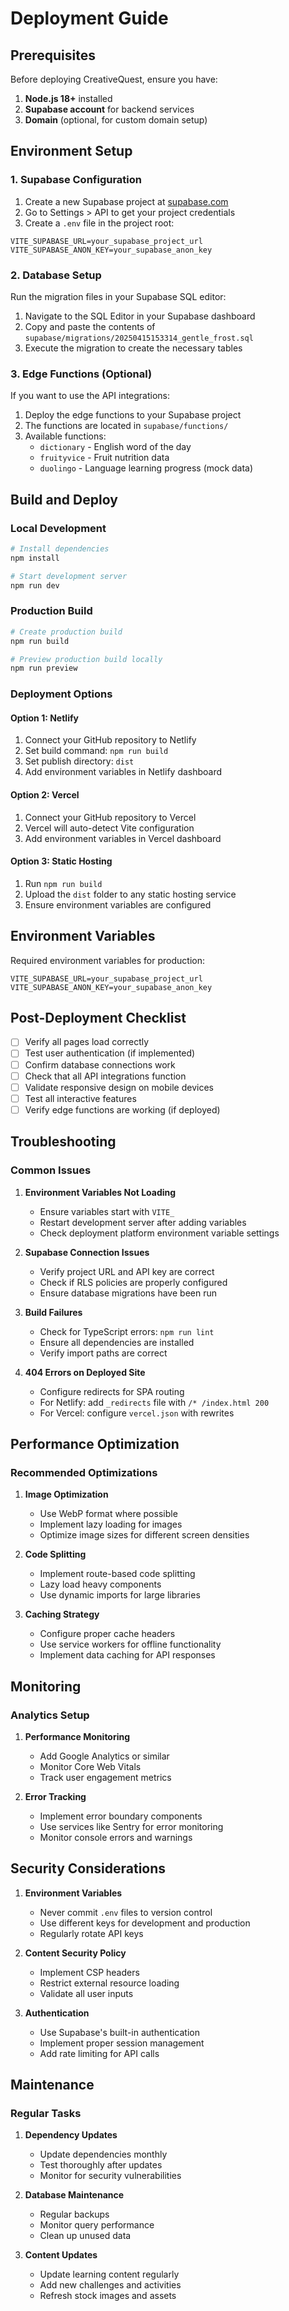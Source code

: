 # Deployment Guide

## Prerequisites

Before deploying CreativeQuest, ensure you have:

1. **Node.js 18+** installed
2. **Supabase account** for backend services
3. **Domain** (optional, for custom domain setup)

## Environment Setup

### 1. Supabase Configuration

1. Create a new Supabase project at [supabase.com](https://supabase.com)
2. Go to Settings > API to get your project credentials
3. Create a `.env` file in the project root:

```env
VITE_SUPABASE_URL=your_supabase_project_url
VITE_SUPABASE_ANON_KEY=your_supabase_anon_key
```

### 2. Database Setup

Run the migration files in your Supabase SQL editor:

1. Navigate to the SQL Editor in your Supabase dashboard
2. Copy and paste the contents of `supabase/migrations/20250415153314_gentle_frost.sql`
3. Execute the migration to create the necessary tables

### 3. Edge Functions (Optional)

If you want to use the API integrations:

1. Deploy the edge functions to your Supabase project
2. The functions are located in `supabase/functions/`
3. Available functions:
   - `dictionary` - English word of the day
   - `fruityvice` - Fruit nutrition data
   - `duolingo` - Language learning progress (mock data)

## Build and Deploy

### Local Development

```bash
# Install dependencies
npm install

# Start development server
npm run dev
```

### Production Build

```bash
# Create production build
npm run build

# Preview production build locally
npm run preview
```

### Deployment Options

#### Option 1: Netlify
1. Connect your GitHub repository to Netlify
2. Set build command: `npm run build`
3. Set publish directory: `dist`
4. Add environment variables in Netlify dashboard

#### Option 2: Vercel
1. Connect your GitHub repository to Vercel
2. Vercel will auto-detect Vite configuration
3. Add environment variables in Vercel dashboard

#### Option 3: Static Hosting
1. Run `npm run build`
2. Upload the `dist` folder to any static hosting service
3. Ensure environment variables are configured

## Environment Variables

Required environment variables for production:

```env
VITE_SUPABASE_URL=your_supabase_project_url
VITE_SUPABASE_ANON_KEY=your_supabase_anon_key
```

## Post-Deployment Checklist

- [ ] Verify all pages load correctly
- [ ] Test user authentication (if implemented)
- [ ] Confirm database connections work
- [ ] Check that all API integrations function
- [ ] Validate responsive design on mobile devices
- [ ] Test all interactive features
- [ ] Verify edge functions are working (if deployed)

## Troubleshooting

### Common Issues

1. **Environment Variables Not Loading**
   - Ensure variables start with `VITE_`
   - Restart development server after adding variables
   - Check deployment platform environment variable settings

2. **Supabase Connection Issues**
   - Verify project URL and API key are correct
   - Check if RLS policies are properly configured
   - Ensure database migrations have been run

3. **Build Failures**
   - Check for TypeScript errors: `npm run lint`
   - Ensure all dependencies are installed
   - Verify import paths are correct

4. **404 Errors on Deployed Site**
   - Configure redirects for SPA routing
   - For Netlify: add `_redirects` file with `/* /index.html 200`
   - For Vercel: configure `vercel.json` with rewrites

## Performance Optimization

### Recommended Optimizations

1. **Image Optimization**
   - Use WebP format where possible
   - Implement lazy loading for images
   - Optimize image sizes for different screen densities

2. **Code Splitting**
   - Implement route-based code splitting
   - Lazy load heavy components
   - Use dynamic imports for large libraries

3. **Caching Strategy**
   - Configure proper cache headers
   - Use service workers for offline functionality
   - Implement data caching for API responses

## Monitoring

### Analytics Setup

1. **Performance Monitoring**
   - Add Google Analytics or similar
   - Monitor Core Web Vitals
   - Track user engagement metrics

2. **Error Tracking**
   - Implement error boundary components
   - Use services like Sentry for error monitoring
   - Monitor console errors and warnings

## Security Considerations

1. **Environment Variables**
   - Never commit `.env` files to version control
   - Use different keys for development and production
   - Regularly rotate API keys

2. **Content Security Policy**
   - Implement CSP headers
   - Restrict external resource loading
   - Validate all user inputs

3. **Authentication**
   - Use Supabase's built-in authentication
   - Implement proper session management
   - Add rate limiting for API calls

## Maintenance

### Regular Tasks

1. **Dependency Updates**
   - Update dependencies monthly
   - Test thoroughly after updates
   - Monitor for security vulnerabilities

2. **Database Maintenance**
   - Regular backups
   - Monitor query performance
   - Clean up unused data

3. **Content Updates**
   - Update learning content regularly
   - Add new challenges and activities
   - Refresh stock images and assets